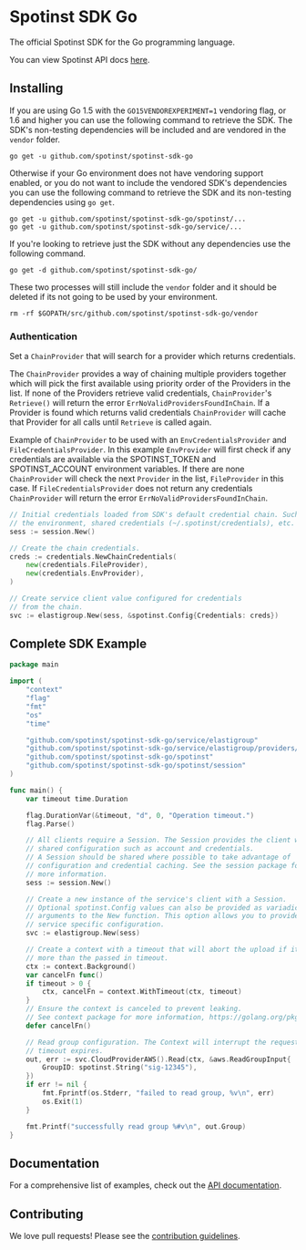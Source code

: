 # Spotinst SDK Go

The official Spotinst SDK for the Go programming language.

You can view Spotinst API docs [here](http://help.spotinst.com/api/).

## Installing

If you are using Go 1.5 with the `GO15VENDOREXPERIMENT=1` vendoring flag, or 1.6 and higher you can use the following command to retrieve the SDK. The SDK's non-testing dependencies will be included and are vendored in the `vendor` folder.

    go get -u github.com/spotinst/spotinst-sdk-go

Otherwise if your Go environment does not have vendoring support enabled, or you do not want to include the vendored SDK's dependencies you can use the following command to retrieve the SDK and its non-testing dependencies using `go get`.

    go get -u github.com/spotinst/spotinst-sdk-go/spotinst/...
    go get -u github.com/spotinst/spotinst-sdk-go/service/...

If you're looking to retrieve just the SDK without any dependencies use the following command.

    go get -d github.com/spotinst/spotinst-sdk-go/

These two processes will still include the `vendor` folder and it should be deleted if its not going to be used by your environment.

    rm -rf $GOPATH/src/github.com/spotinst/spotinst-sdk-go/vendor

### Authentication

Set a `ChainProvider` that will search for a provider which returns credentials.

The `ChainProvider` provides a way of chaining multiple providers together
which will pick the first available using priority order of the Providers
in the list. If none of the Providers retrieve valid credentials, `ChainProvider`'s
`Retrieve()` will return the error `ErrNoValidProvidersFoundInChain`. If a Provider 
is found which returns valid credentials `ChainProvider` will cache that Provider 
for all calls until `Retrieve` is called again.

Example of `ChainProvider` to be used with an `EnvCredentialsProvider` and
`FileCredentialsProvider`. In this example `EnvProvider` will first check if
any credentials are available via the SPOTINST_TOKEN and SPOTINST_ACCOUNT environment variables. If there are
none `ChainProvider` will check the next `Provider` in the list, `FileProvider`
in this case. If `FileCredentialsProvider` does not return any credentials
`ChainProvider` will return the error `ErrNoValidProvidersFoundInChain`.

```go
// Initial credentials loaded from SDK's default credential chain. Such as
// the environment, shared credentials (~/.spotinst/credentials), etc.
sess := session.New()

// Create the chain credentials.
creds := credentials.NewChainCredentials(
    new(credentials.FileProvider),
    new(credentials.EnvProvider),
)

// Create service client value configured for credentials
// from the chain.
svc := elastigroup.New(sess, &spotinst.Config{Credentials: creds})
```

## Complete SDK Example

```go
package main

import (
	"context"
	"flag"
	"fmt"
	"os"
	"time"

	"github.com/spotinst/spotinst-sdk-go/service/elastigroup"
	"github.com/spotinst/spotinst-sdk-go/service/elastigroup/providers/aws"
	"github.com/spotinst/spotinst-sdk-go/spotinst"
	"github.com/spotinst/spotinst-sdk-go/spotinst/session"
)

func main() {
	var timeout time.Duration

	flag.DurationVar(&timeout, "d", 0, "Operation timeout.")
	flag.Parse()

	// All clients require a Session. The Session provides the client with
	// shared configuration such as account and credentials.
	// A Session should be shared where possible to take advantage of
	// configuration and credential caching. See the session package for
	// more information.
	sess := session.New()

	// Create a new instance of the service's client with a Session.
	// Optional spotinst.Config values can also be provided as variadic
	// arguments to the New function. This option allows you to provide
	// service specific configuration.
	svc := elastigroup.New(sess)

	// Create a context with a timeout that will abort the upload if it takes
	// more than the passed in timeout.
	ctx := context.Background()
	var cancelFn func()
	if timeout > 0 {
		ctx, cancelFn = context.WithTimeout(ctx, timeout)
	}
	// Ensure the context is canceled to prevent leaking.
	// See context package for more information, https://golang.org/pkg/context/
	defer cancelFn()

	// Read group configuration. The Context will interrupt the request if the
	// timeout expires.
	out, err := svc.CloudProviderAWS().Read(ctx, &aws.ReadGroupInput{
		GroupID: spotinst.String("sig-12345"),
	})
	if err != nil {
		fmt.Fprintf(os.Stderr, "failed to read group, %v\n", err)
		os.Exit(1)
	}

	fmt.Printf("successfully read group %#v\n", out.Group)
}
```

## Documentation

For a comprehensive list of examples, check out the [API documentation](http://api.spotinst.com/).

## Contributing

We love pull requests! Please see the [contribution guidelines](CONTRIBUTING.md).
